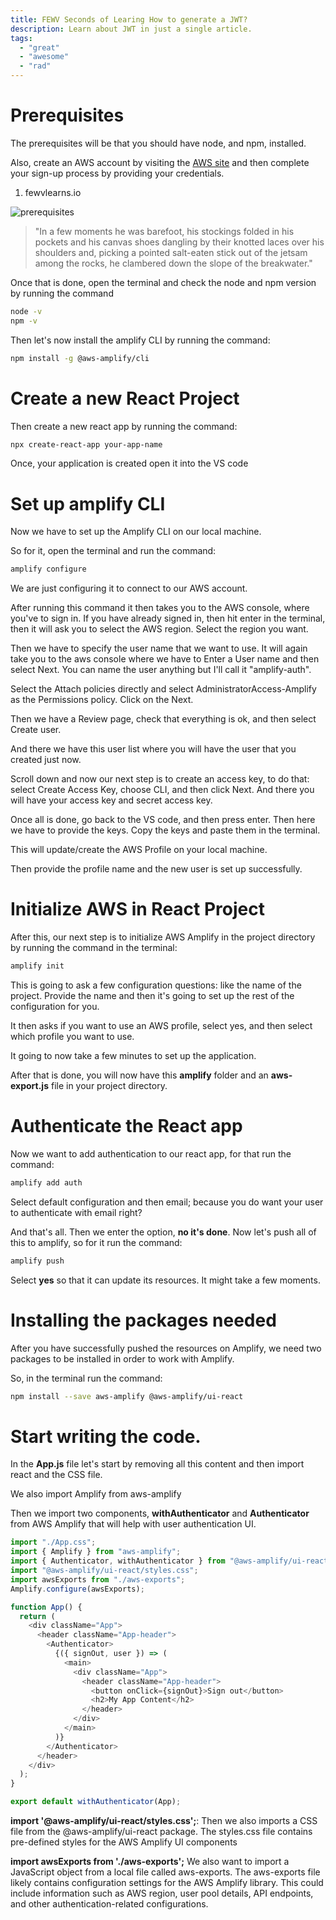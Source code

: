 ```yaml
---
title: FEWV Seconds of Learing How to generate a JWT?
description: Learn about JWT in just a single article.
tags:
  - "great"
  - "awesome"
  - "rad"
---
```


# Prerequisites

The prerequisites will be that you should have node, and npm, installed.

Also, create an AWS account by visiting the [AWS site](https://aws.amazon.com/) and then complete your sign-up process by providing your credentials.

1. fewvlearns.io

![prerequisites](/src/assets/home-image.png)

> "In a few moments he was barefoot, his stockings folded in his pockets and his
> canvas shoes dangling by their knotted laces over his shoulders and, picking a
> pointed salt-eaten stick out of the jetsam among the rocks, he clambered down
> the slope of the breakwater."

Once that is done, open the terminal and check the node and npm version by running the command

```bash
node -v
npm -v
```

Then let's now install the amplify CLI by running the command:

```bash
npm install -g @aws-amplify/cli
```

# Create a new React Project

Then create a new react app by running the command:

```bash
npx create-react-app your-app-name
```

Once, your application is created open it into the VS code

# Set up amplify CLI

Now we have to set up the Amplify CLI on our local machine.

So for it, open the terminal and run the command:

```bash
amplify configure
```

We are just configuring it to connect to our AWS account.

After running this command it then takes you to the AWS console, where you've to sign in.
If you have already signed in, then hit enter in the terminal, then it will ask you to select the AWS region. Select the region you want.

Then we have to specify the user name that we want to use. It will again take you to the aws console where we have to Enter a User name and then select Next. You can name the user anything but I'll call it "amplify-auth".

Select the Attach policies directly and select AdministratorAccess-Amplify as the Permissions policy. Click on the Next.

Then we have a Review page, check that everything is ok, and then select Create user.

And there we have this user list where you will have the user that you created just now.

Scroll down and now our next step is to create an access key, to do that: select Create Access Key, choose CLI, and then click Next. And there you will have your access key and secret access key.

Once all is done, go back to the VS code, and then press enter. Then here we have to provide the keys. Copy the keys and paste them in the terminal.

This will update/create the AWS Profile on your local machine.

Then provide the profile name and the new user is set up successfully.

# Initialize AWS in React Project

After this, our next step is to initialize AWS Amplify in the project directory by running the command in the terminal:

```bash
amplify init
```

This is going to ask a few configuration questions: like the name of the project. Provide the name and then it's going to set up the rest of the configuration for you.

It then asks if you want to use an AWS profile, select yes, and then select which profile you want to use.

It going to now take a few minutes to set up the application.

After that is done, you will now have this **amplify** folder and an **aws-export.js** file in your project directory.

# Authenticate the React app

Now we want to add authentication to our react app, for that run the command:

```bash
amplify add auth
```

Select default configuration and then email; because you do want your user to authenticate with email right?

And that's all. Then we enter the option, **no it's done**. Now let's push all of this to amplify, so for it run the command:

```bash
amplify push
```

Select **yes** so that it can update its resources. It might take a few moments.

# Installing the packages needed

After you have successfully pushed the resources on Amplify, we need two packages to be installed in order to work with Amplify.

So, in the terminal run the command:

```bash
npm install --save aws-amplify @aws-amplify/ui-react
```

# Start writing the code.

In the **App.js** file let's start by removing all this content and then import react and the CSS file.

We also import Amplify from aws-amplify

Then we import two components, **withAuthenticator** and **Authenticator** from AWS Amplify that will help with user authentication UI.

```js
import "./App.css";
import { Amplify } from "aws-amplify";
import { Authenticator, withAuthenticator } from "@aws-amplify/ui-react";
import "@aws-amplify/ui-react/styles.css";
import awsExports from "./aws-exports";
Amplify.configure(awsExports);

function App() {
  return (
    <div className="App">
      <header className="App-header">
        <Authenticator>
          {({ signOut, user }) => (
            <main>
              <div className="App">
                <header className="App-header">
                  <button onClick={signOut}>Sign out</button>
                  <h2>My App Content</h2>
                </header>
              </div>
            </main>
          )}
        </Authenticator>
      </header>
    </div>
  );
}

export default withAuthenticator(App);
```

**import '@aws-amplify/ui-react/styles.css';**: Then we also imports a CSS file from the @aws-amplify/ui-react package. The styles.css file contains pre-defined styles for the AWS Amplify UI components

**import awsExports from './aws-exports';** We also want to import a JavaScript object from a local file called aws-exports. The aws-exports file likely contains configuration settings for the AWS Amplify library. This could include information such as AWS region, user pool details, API endpoints, and other authentication-related configurations.
